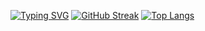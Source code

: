 [![Typing SVG](https://readme-typing-svg.herokuapp.com?font=Fira+Code&duration=3000&color=F7AAD2&random=false&width=435&lines=Hi%2C+my+name+is%2C+what%3F+;My+name+is%2C+who%3F;+My+name+is%2C+chka-chka%2C+Ch1ChaGL)](https://git.io/typing-svg)
<a href="https://git.io/streak-stats" align="center"><img src="https://github-readme-streak-stats.herokuapp.com?user=Ch1ChaGL&theme=radical" alt="GitHub Streak" /></a>
[![Top Langs](https://github-readme-stats.vercel.app/api/top-langs/?username=Ch1ChaGL)](https://github.com/anuraghazra/github-readme-stats)
<!--
**Ch1ChaGL/Ch1ChaGL** is a ✨ _special_ ✨ repository because its `README.md` (this file) appears on your GitHub profile.

Here are some ideas to get you started:

- 🔭 I’m currently working on ...
- 🌱 I’m currently learning ...
- 👯 I’m looking to collaborate on ...
- 🤔 I’m looking for help with ...
- 💬 Ask me about ...
- 📫 How to reach me: ...
- 😄 Pronouns: ...
- ⚡ Fun fact: ...
-->
